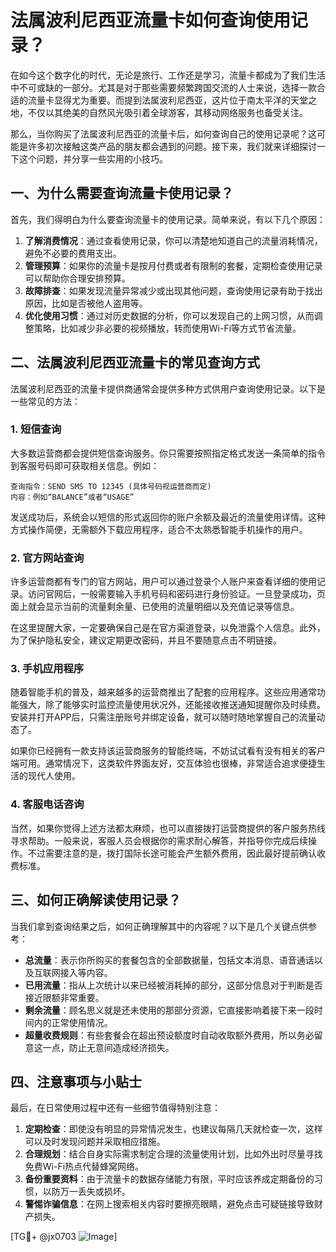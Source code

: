 # 法属波利尼西亚流量卡如何查询使用记录？

在如今这个数字化的时代，无论是旅行、工作还是学习，流量卡都成为了我们生活中不可或缺的一部分。尤其是对于那些需要频繁跨国交流的人士来说，选择一款合适的流量卡显得尤为重要。而提到法属波利尼西亚，这片位于南太平洋的天堂之地，不仅以其绝美的自然风光吸引着全球游客，其移动网络服务也备受关注。

那么，当你购买了法属波利尼西亚的流量卡后，如何查询自己的使用记录呢？这可能是许多初次接触这类产品的朋友都会遇到的问题。接下来，我们就来详细探讨一下这个问题，并分享一些实用的小技巧。

## 一、为什么需要查询流量卡使用记录？

首先，我们得明白为什么要查询流量卡的使用记录。简单来说，有以下几个原因：

1. **了解消费情况**：通过查看使用记录，你可以清楚地知道自己的流量消耗情况，避免不必要的费用支出。
2. **管理预算**：如果你的流量卡是按月付费或者有限制的套餐，定期检查使用记录可以帮助你合理安排预算。
3. **故障排查**：如果发现流量异常减少或出现其他问题，查询使用记录有助于找出原因，比如是否被他人盗用等。
4. **优化使用习惯**：通过对历史数据的分析，你可以发现自己的上网习惯，从而调整策略，比如减少非必要的视频播放，转而使用Wi-Fi等方式节省流量。

## 二、法属波利尼西亚流量卡的常见查询方式

法属波利尼西亚的流量卡提供商通常会提供多种方式供用户查询使用记录。以下是一些常见的方法：

### 1. **短信查询**
   大多数运营商都会提供短信查询服务。你只需要按照指定格式发送一条简单的指令到客服号码即可获取相关信息。例如：
   
   ```
   查询指令：SEND SMS TO 12345 (具体号码视运营商而定)
   内容：例如“BALANCE”或者“USAGE”
   ```

   发送成功后，系统会以短信的形式返回你的账户余额及最近的流量使用详情。这种方式操作简便，无需额外下载应用程序，适合不太熟悉智能手机操作的用户。

### 2. **官方网站查询**
   许多运营商都有专门的官方网站，用户可以通过登录个人账户来查看详细的使用记录。访问官网后，一般需要输入手机号码和密码进行身份验证。一旦登录成功，页面上就会显示当前的流量剩余量、已使用的流量明细以及充值记录等信息。

   在这里提醒大家，一定要确保自己是在官方渠道登录，以免泄露个人信息。此外，为了保护隐私安全，建议定期更改密码，并且不要随意点击不明链接。

### 3. **手机应用程序**
   随着智能手机的普及，越来越多的运营商推出了配套的应用程序。这些应用通常功能强大，除了能够实时监控流量使用状况外，还能接收推送通知提醒你及时续费。安装并打开APP后，只需注册账号并绑定设备，就可以随时随地掌握自己的流量动态了。

   如果你已经拥有一款支持该运营商服务的智能终端，不妨试试看有没有相关的客户端可用。通常情况下，这类软件界面友好，交互体验也很棒，非常适合追求便捷生活的现代人使用。

### 4. **客服电话咨询**
   当然，如果你觉得上述方法都太麻烦，也可以直接拨打运营商提供的客户服务热线寻求帮助。一般来说，客服人员会根据你的需求耐心解答，并指导你完成后续操作。不过需要注意的是，拨打国际长途可能会产生额外费用，因此最好提前确认收费标准。

## 三、如何正确解读使用记录？

当我们拿到查询结果之后，如何正确理解其中的内容呢？以下是几个关键点供参考：

- **总流量**：表示你所购买的套餐包含的全部数据量，包括文本消息、语音通话以及互联网接入等内容。
- **已用流量**：指从上次统计以来已经被消耗掉的部分，这部分信息对于判断是否接近限额非常重要。
- **剩余流量**：顾名思义就是还未使用的那部分资源，它直接影响着接下来一段时间内的正常使用情况。
- **超量收费规则**：有些套餐会在超出预设额度时自动收取额外费用，所以务必留意这一点，防止无意间造成经济损失。

## 四、注意事项与小贴士

最后，在日常使用过程中还有一些细节值得特别注意：

1. **定期检查**：即使没有明显的异常情况发生，也建议每隔几天就检查一次，这样可以及时发现问题并采取相应措施。
2. **合理规划**：结合自身实际需求制定合理的流量使用计划，比如外出时尽量寻找免费Wi-Fi热点代替蜂窝网络。
3. **备份重要资料**：由于流量卡的数据存储能力有限，平时应该养成定期备份的习惯，以防万一丢失或损坏。
4. **警惕诈骗信息**：在网上搜索相关内容时要擦亮眼睛，避免点击可疑链接导致财产损失。

[TG💪+ @jx0703 ![Image](https://github.com/user-attachments/assets/dbca1d08-cadb-493c-b0ec-ad6f7a83f270)]